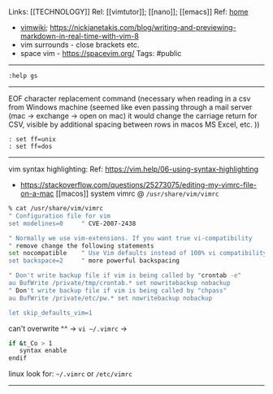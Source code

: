 Links: [[TECHNOLOGY]]
Rel: [[vimtutor]]; [[nano]]; [[emacs]]
Ref: [home](https://www.vim.org/)
- [vimwiki](https://vimwiki.github.io/); https://nickjanetakis.com/blog/writing-and-previewing-markdown-in-real-time-with-vim-8
- vim surrounds - close brackets etc. 
- space vim - https://spacevim.org/
Tags: #public 

--- 

```
:help gs
```

--- 

EOF character replacement command (necessary when reading in a csv from Windows machine (seemed like even passing through a mail server (mac -> exchange -> open on mac) it would change the carriage return for CSV, visible by additional spacing between rows in macos MS Excel, etc. ))
```
: set ff=unix
: set ff=dos
```


--- 
vim syntax highlighting:
Ref: https://vim.help/06-using-syntax-highlighting
- https://stackoverflow.com/questions/25273075/editing-my-vimrc-file-on-a-mac
[[macos]] system vimrc @ ```/usr/share/vim/vimrc```

```bash
% cat /usr/share/vim/vimrc
" Configuration file for vim
set modelines=0		" CVE-2007-2438

" Normally we use vim-extensions. If you want true vi-compatibility
" remove change the following statements
set nocompatible	" Use Vim defaults instead of 100% vi compatibility
set backspace=2		" more powerful backspacing

" Don't write backup file if vim is being called by "crontab -e"
au BufWrite /private/tmp/crontab.* set nowritebackup nobackup
" Don't write backup file if vim is being called by "chpass"
au BufWrite /private/etc/pw.* set nowritebackup nobackup

let skip_defaults_vim=1
```
can't overwrite ^^ 
->
```vi ~/.vimrc```
->
```bash
if &t_Co > 1
   syntax enable
endif
```

linux look for:
```~/.vimrc``` or ```/etc/vimrc```

--- 
